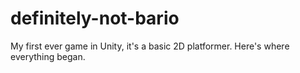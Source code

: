 # definitely-not-bario
My first ever game in Unity, it's a basic 2D platformer. Here's where everything began.
